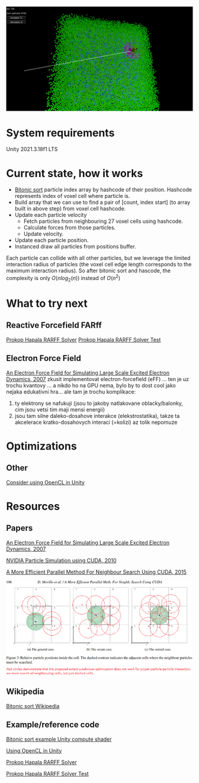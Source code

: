 
![](.images/Screenshot-2023-02-18.png)


# System requirements
Unity 2021.3.18f1 LTS

# Current state, how it works

-	[Bitonic sort][Bitonic sort Wikipedia] particle index array by hashcode of their position. Hashcode represents index of voxel cell where particle is. 
-	Build array that we can use to find a pair of [count, index start] (to array built in above step) from voxel cell hashcode.
-	Update each particle velocity
	-	Fetch particles from neighbouring 27 voxel cells using hashcode.
	-	Calculate forces from those particles.
	-	Update velocity.
-	Update each particle position.
-	Instanced draw all particles from positions buffer.

Each particle can collide with all other particles, but we leverage the limited interaction radius of particles (the voxel cell edge length corresponds to the maximum interaction radius). So after bitonic sort and hascode, the complexity is only $O(nlog_2(n))$ instead of $O(n^2)$

# What to try next
## Reactive Forcefield FARff
[Prokop Hapala RARFF Solver]
[Prokop Hapala RARFF Solver Test]
## Electron Force Field
[An Electron Force Field for Simulating Large Scale Excited Electron Dynamics, 2007]
zkusit implementovat electron-forcefield (eFF) ... ten je uz trochu kvantovy ... a nikdo ho na GPU nema, bylo by to dost cool jako nejaka edukativni hra... ale tam je trochu komplikace:
1) ty elektrony se nafukuji (jsou to jakoby natlakovane oblacky/balonky, cim jsou vetsi tim maji mensi energii)
2) jsou tam silne daleko-dosahove interakce (elekstrostatika), takze ta akcelerace kratko-dosahovych interaci (=kolizi) az tolik nepomuze

# Optimizations


## Other
[Consider using OpenCL in Unity][Using OpenCL in Unity]


# Resources

## Papers
[An Electron Force Field for Simulating Large Scale Excited Electron Dynamics, 2007]

[An Electron Force Field for Simulating Large Scale Excited Electron Dynamics, 2007]:https://thesis.library.caltech.edu/1598/?fbclid=IwAR2ZoADYZzUbqnOLgEGWrlHrHGmFl805R1VBTvMnfogSYXCDGaHpTaE4fDY

[NVIDIA Particle Simulation using CUDA, 2010]

[NVIDIA Particle Simulation using CUDA, 2010]: https://developer.download.nvidia.com/assets/cuda/files/particles.pdf

[A More Efficient Parallel Method For Neighbour Search Using CUDA, 2015]

[A More Efficient Parallel Method For Neighbour Search Using CUDA, 2015]:http://diglib.eg.org/bitstream/handle/10.2312/vriphys20151339/101-109.pdf?fbclid=IwAR26EUM2MlLdBVF2R-NkF0bjqqJYFX8tfkGLBqNXHNTqLG3fWdj0-wn-FoU

![](.images/octant_subdivsion_problem.png)

## Wikipedia

[Bitonic sort Wikipedia]

[Bitonic sort Wikipedia]:https://en.wikipedia.org/wiki/Bitonic_sorter

## Example/reference code

[Bitonic sort example Unity compute shader]

[Bitonic sort example Unity compute shader]:https://github.com/hiroakioishi/UnityGPUBitonicSort/blob/master/GPUBitonicSort/Assets/BitonicSortCS/BitonicSort.compute

[Using OpenCL in Unity]

[Using OpenCL in Unity]:https://forum.unity.com/threads/opencl-from-unity.720719/

[Prokop Hapala RARFF Solver]

[Prokop Hapala RARFF Solver]:https://github.com/ProkopHapala/SimpleSimulationEngine/blob/master/cpp/common/molecular/RARFF_SR.h

[Prokop Hapala RARFF Solver Test]

[Prokop Hapala RARFF Solver Test]:https://github.com/ProkopHapala/SimpleSimulationEngine/blob/master/cpp/sketches_SDL/Molecular/test_RARFF_SR.cpp